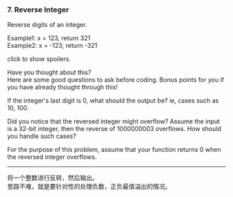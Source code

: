 ### 7. Reverse Integer
Reverse digits of an integer.

Example1: x = 123, return 321    
Example2: x = -123, return -321    

click to show spoilers.

Have you thought about this?    
Here are some good questions to ask before coding. Bonus points for you if you have already thought through this!

If the integer's last digit is 0, what should the output be? ie, cases such as 10, 100.

Did you notice that the reversed integer might overflow? Assume the input is a 32-bit integer, then the reverse of 1000000003 overflows. How should you handle such cases?

For the purpose of this problem, assume that your function returns 0 when the reversed integer overflows.

* * *
将一个整数进行反转，然后输出。   
思路不难，就是要针对性的处理负数，正负最值溢出的情况。   


